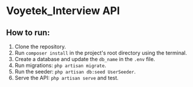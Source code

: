 # Voyetek_Interview API

## How to run:

1. Clone the repository.
2. Run `composer install` in the project's root directory using the terminal.
3. Create a database and update the `db_name` in the `.env` file.
4. Run migrations: `php artisan migrate`.
5. Run the seeder: `php artisan db:seed UserSeeder`.
6. Serve the API: `php artisan serve` and test.
